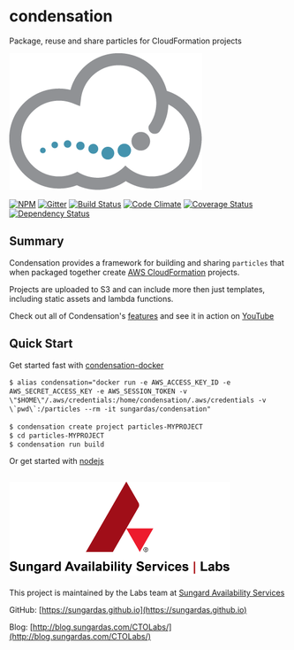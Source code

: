# condensation

Package, reuse and share particles for CloudFormation projects

![condensation][condensation-image]

[![NPM][npm-image]][npm-url]
[![Gitter][gitter-image]][gitter-url]
[![Build Status][travis-image]][travis-url]
[![Code Climate][codeclimate-image]][codeclimate-url]
[![Coverage Status][coveralls-image]][coveralls-url]
[![Dependency Status][daviddm-image]][daviddm-url]


## Summary

Condensation provides a framework for building and sharing `particles`
that when packaged together create [AWS CloudFormation](http://aws.amazon.com/cloudformation/)
projects.

Projects are uploaded to S3 and can include more then just templates, including static
assets and lambda functions.

Check out all of Condensation's [features](docs/features.md) and see it
in action on [YouTube](https://youtu.be/Vj0dRI9qiMM?list=PLYGffQg665R7PtM0XdPEQuJ0ez5j2G0LW)

## Quick Start

Get started fast with [condensation-docker][condensation-docker-url]

```
$ alias condensation="docker run -e AWS_ACCESS_KEY_ID -e AWS_SECRET_ACCESS_KEY -e AWS_SESSION_TOKEN -v \"$HOME\"/.aws/credentials:/home/condensation/.aws/credentials -v \`pwd\`:/particles --rm -it sungardas/condensation"

$ condensation create project particles-MYPROJECT
$ cd particles-MYPROJECT
$ condensation run build
```

Or get started with [nodejs](docs/getting-started/nodejs.md)


## [![Sungard Availability Services | Labs][labs-logo]][labs-github-url]

This project is maintained by the Labs team at [Sungard Availability
Services](http://sungardas.com)

GitHub: [https://sungardas.github.io](https://sungardas.github.io)

Blog: [http://blog.sungardas.com/CTOLabs/](http://blog.sungardas.com/CTOLabs/)


[codeclimate-image]: https://codeclimate.com/github/SungardAS/condensation/badges/gpa.svg
[codeclimate-url]: https://codeclimate.com/github/SungardAS/condensation
[condensation-image]: ./docs/images/condensation_logo.png?raw=true
[coveralls-image]: https://coveralls.io/repos/SungardAS/condensation/badge.svg
[coveralls-url]: https://coveralls.io/r/SungardAS/condensation
[condensation-docker-url]: https://github.com/SungardAS/condensation-docker
[daviddm-image]: https://david-dm.org/SungardAS/condensation.svg?theme=shields.io
[daviddm-url]: https://david-dm.org/SungardAS/condensation
[gitter-image]: https://badges.gitter.im/Join%20Chat.svg
[gitter-url]: https://gitter.im/SungardAS/condensation?utm_source=badge&utm_medium=badge&utm_campaign=pr-badge
[labs-github-url]: https://sungardas.github.io
[labs-logo]: https://raw.githubusercontent.com/SungardAS/repo-assets/master/images/logos/sungardas-labs-logo-small.png
[npm-image]: https://badge.fury.io/js/condensation.svg
[npm-url]: https://npmjs.org/package/condensation
[travis-image]: https://travis-ci.org/SungardAS/condensation.svg?branch=master
[travis-url]: https://travis-ci.org/SungardAS/condensation
